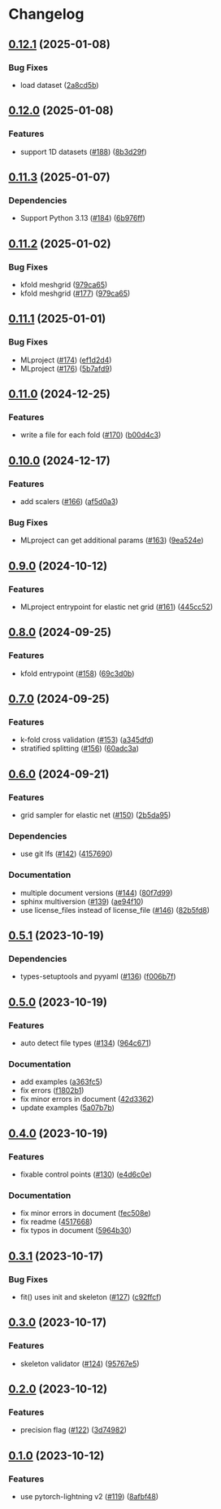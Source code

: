 # Changelog

## [0.12.1](https://github.com/rafcc/pytorch-bsf/compare/v0.12.0...v0.12.1) (2025-01-08)


### Bug Fixes

* load dataset ([2a8cd5b](https://github.com/rafcc/pytorch-bsf/commit/2a8cd5bfaf2f060da217355b193d5f68755703fe))

## [0.12.0](https://github.com/rafcc/pytorch-bsf/compare/v0.11.3...v0.12.0) (2025-01-08)


### Features

* support 1D datasets ([#188](https://github.com/rafcc/pytorch-bsf/issues/188)) ([8b3d29f](https://github.com/rafcc/pytorch-bsf/commit/8b3d29f5bbd286a7951d21fdeb5d11c61c3b07c7))

## [0.11.3](https://github.com/rafcc/pytorch-bsf/compare/v0.11.2...v0.11.3) (2025-01-07)


### Dependencies

* Support Python 3.13 ([#184](https://github.com/rafcc/pytorch-bsf/issues/184)) ([6b976ff](https://github.com/rafcc/pytorch-bsf/commit/6b976fff1020edbf56e6cb4b0bd7e68a2d81ed06))

## [0.11.2](https://github.com/rafcc/pytorch-bsf/compare/v0.11.1...v0.11.2) (2025-01-02)


### Bug Fixes

* kfold meshgrid ([979ca65](https://github.com/rafcc/pytorch-bsf/commit/979ca65cb37c948459c0a28f22e9862106de4106))
* kfold meshgrid ([#177](https://github.com/rafcc/pytorch-bsf/issues/177)) ([979ca65](https://github.com/rafcc/pytorch-bsf/commit/979ca65cb37c948459c0a28f22e9862106de4106))

## [0.11.1](https://github.com/rafcc/pytorch-bsf/compare/v0.11.0...v0.11.1) (2025-01-01)


### Bug Fixes

* MLproject ([#174](https://github.com/rafcc/pytorch-bsf/issues/174)) ([ef1d2d4](https://github.com/rafcc/pytorch-bsf/commit/ef1d2d42d636a5535f521b7948405fcc9d3d622c))
* MLproject ([#176](https://github.com/rafcc/pytorch-bsf/issues/176)) ([5b7afd9](https://github.com/rafcc/pytorch-bsf/commit/5b7afd9e02b0cbf5bd29fa8d361a3edacc4eb5a3))

## [0.11.0](https://github.com/rafcc/pytorch-bsf/compare/v0.10.0...v0.11.0) (2024-12-25)


### Features

* write a file for each fold ([#170](https://github.com/rafcc/pytorch-bsf/issues/170)) ([b00d4c3](https://github.com/rafcc/pytorch-bsf/commit/b00d4c3807ab67e6d1963d778779903967816a7c))

## [0.10.0](https://github.com/rafcc/pytorch-bsf/compare/v0.9.0...v0.10.0) (2024-12-17)


### Features

* add scalers ([#166](https://github.com/rafcc/pytorch-bsf/issues/166)) ([af5d0a3](https://github.com/rafcc/pytorch-bsf/commit/af5d0a333b4c1fe681ad02bd34b860f017d6b16e))


### Bug Fixes

* MLproject can get additional params ([#163](https://github.com/rafcc/pytorch-bsf/issues/163)) ([9ea524e](https://github.com/rafcc/pytorch-bsf/commit/9ea524e2b82f48ddea9f493937db84b00995df06))

## [0.9.0](https://github.com/rafcc/pytorch-bsf/compare/v0.8.0...v0.9.0) (2024-10-12)


### Features

* MLproject entrypoint for elastic net grid ([#161](https://github.com/rafcc/pytorch-bsf/issues/161)) ([445cc52](https://github.com/rafcc/pytorch-bsf/commit/445cc5268da83529e23c246ec8b971d39a0c8b32))

## [0.8.0](https://github.com/rafcc/pytorch-bsf/compare/v0.7.0...v0.8.0) (2024-09-25)


### Features

* kfold entrypoint ([#158](https://github.com/rafcc/pytorch-bsf/issues/158)) ([69c3d0b](https://github.com/rafcc/pytorch-bsf/commit/69c3d0b4326e3f47aca1d761cf7be58dac3eb5ec))

## [0.7.0](https://github.com/rafcc/pytorch-bsf/compare/v0.6.0...v0.7.0) (2024-09-25)


### Features

* k-fold cross validation ([#153](https://github.com/rafcc/pytorch-bsf/issues/153)) ([a345dfd](https://github.com/rafcc/pytorch-bsf/commit/a345dfde5dc0ba8eb3fd8cf6ca65f314d9d2db2f))
* stratified splitting ([#156](https://github.com/rafcc/pytorch-bsf/issues/156)) ([60adc3a](https://github.com/rafcc/pytorch-bsf/commit/60adc3a01ed701206d13a2a2bda7acf0a30cb876))

## [0.6.0](https://github.com/rafcc/pytorch-bsf/compare/v0.5.1...v0.6.0) (2024-09-21)


### Features

* grid sampler for elastic net ([#150](https://github.com/rafcc/pytorch-bsf/issues/150)) ([2b5da95](https://github.com/rafcc/pytorch-bsf/commit/2b5da9501a1788671e30055dc71d8fdcd118144d))


### Dependencies

* use git lfs ([#142](https://github.com/rafcc/pytorch-bsf/issues/142)) ([4157690](https://github.com/rafcc/pytorch-bsf/commit/41576902f7c4ee8fe235193f0068d8b628024cc3))


### Documentation

* multiple document versions ([#144](https://github.com/rafcc/pytorch-bsf/issues/144)) ([80f7d99](https://github.com/rafcc/pytorch-bsf/commit/80f7d996a12279d1c7d172208c8286fdd0faed54))
* sphinx multiversion ([#139](https://github.com/rafcc/pytorch-bsf/issues/139)) ([ae94f10](https://github.com/rafcc/pytorch-bsf/commit/ae94f107902c2345bcd60db1956304854b59334f))
* use license_files instead of license_file ([#146](https://github.com/rafcc/pytorch-bsf/issues/146)) ([82b5fd8](https://github.com/rafcc/pytorch-bsf/commit/82b5fd86f6b56454e69218f513de1a7c4431f76c))

## [0.5.1](https://github.com/rafcc/pytorch-bsf/compare/v0.5.0...v0.5.1) (2023-10-19)


### Dependencies

* types-setuptools and pyyaml ([#136](https://github.com/rafcc/pytorch-bsf/issues/136)) ([f006b7f](https://github.com/rafcc/pytorch-bsf/commit/f006b7f02eeb0633cedc8748ce18bea1e7a4863d))

## [0.5.0](https://github.com/rafcc/pytorch-bsf/compare/v0.4.0...v0.5.0) (2023-10-19)


### Features

* auto detect file types ([#134](https://github.com/rafcc/pytorch-bsf/issues/134)) ([964c671](https://github.com/rafcc/pytorch-bsf/commit/964c6717835087b9b93477cd6b9ddb553fcfaeec))


### Documentation

* add examples ([a363fc5](https://github.com/rafcc/pytorch-bsf/commit/a363fc52f1a7b523b91c60b0a94245509134d842))
* fix errors ([f1802b1](https://github.com/rafcc/pytorch-bsf/commit/f1802b146d7f0a38edc2d23c8460862dd523de90))
* fix minor errors in document ([42d3362](https://github.com/rafcc/pytorch-bsf/commit/42d336202363b96ab30991a4575648b8bd6ed429))
* update examples ([5a07b7b](https://github.com/rafcc/pytorch-bsf/commit/5a07b7b14008f287a03e38a2f5c5b4f12e2dad45))

## [0.4.0](https://github.com/rafcc/pytorch-bsf/compare/v0.3.1...v0.4.0) (2023-10-19)


### Features

* fixable control points ([#130](https://github.com/rafcc/pytorch-bsf/issues/130)) ([e4d6c0e](https://github.com/rafcc/pytorch-bsf/commit/e4d6c0e5d5aabadeb5f42f8c41ca8057f7a5fcf4))


### Documentation

* fix minor errors in document ([fec508e](https://github.com/rafcc/pytorch-bsf/commit/fec508ed9c5f15bc5406de4833282d9b9fd99b57))
* fix readme ([4517668](https://github.com/rafcc/pytorch-bsf/commit/4517668ba33b5f10e1240a958c6a1aa85dd7dfaf))
* fix typos in document ([5964b30](https://github.com/rafcc/pytorch-bsf/commit/5964b30ebb168ea20589f2c7faa8eb848cfbf3ab))

## [0.3.1](https://github.com/rafcc/pytorch-bsf/compare/v0.3.0...v0.3.1) (2023-10-17)


### Bug Fixes

* fit() uses init and skeleton ([#127](https://github.com/rafcc/pytorch-bsf/issues/127)) ([c92ffcf](https://github.com/rafcc/pytorch-bsf/commit/c92ffcf2fb21a067da6868e96c671036a391dbd5))

## [0.3.0](https://github.com/rafcc/pytorch-bsf/compare/v0.2.0...v0.3.0) (2023-10-17)


### Features

* skeleton validator ([#124](https://github.com/rafcc/pytorch-bsf/issues/124)) ([95767e5](https://github.com/rafcc/pytorch-bsf/commit/95767e5766a41b4be9cce9b6c1bff35afc317b90))

## [0.2.0](https://github.com/rafcc/pytorch-bsf/compare/v0.1.0...v0.2.0) (2023-10-12)


### Features

* precision flag ([#122](https://github.com/rafcc/pytorch-bsf/issues/122)) ([3d74982](https://github.com/rafcc/pytorch-bsf/commit/3d74982eb3c81a90150b43b36018525e692706bd))

## [0.1.0](https://github.com/rafcc/pytorch-bsf/compare/v0.0.2...v0.1.0) (2023-10-12)


### Features

* use pytorch-lightning v2 ([#119](https://github.com/rafcc/pytorch-bsf/issues/119)) ([8afbf48](https://github.com/rafcc/pytorch-bsf/commit/8afbf482539540028d14a3cd9eafac219bebd71d))
